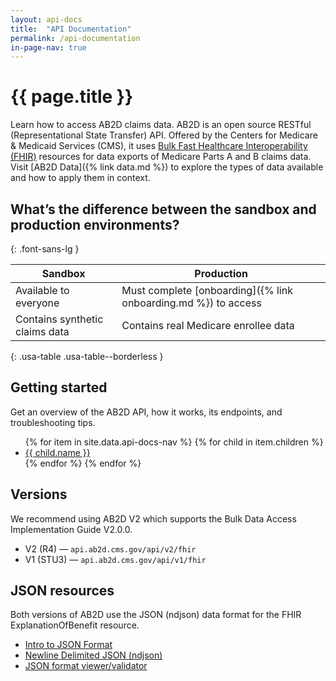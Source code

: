 ```yaml
---
layout: api-docs
title:  "API Documentation"
permalink: /api-documentation
in-page-nav: true
---
```


# {{ page.title }}

Learn how to access AB2D claims data. AB2D is an open source RESTful (Representational State Transfer) API. Offered by the Centers for Medicare & Medicaid Services (CMS), it uses [Bulk Fast Healthcare Interoperability (FHIR)](https://hl7.org/fhir/uv/bulkdata/) resources for data exports of Medicare Parts A and B claims data. Visit [AB2D Data]({% link data.md %}) to explore the types of data available and how to apply them in context.

## What’s the difference between the sandbox and production environments?
{: .font-sans-lg }

| Sandbox | Production |
| --- | --- |
| Available to everyone | Must complete [onboarding]({% link onboarding.md %}) to access |
| Contains synthetic claims data | Contains real Medicare enrollee data |
{: .usa-table .usa-table--borderless }

## Getting started

Get an overview of the AB2D API, how it works, its endpoints, and troubleshooting tips.

<ul>
  {% for item in site.data.api-docs-nav %}
    {% for child in item.children %}
    <li>
      <a href="{{ child.url | relative_url }}">{{ child.name }}</a>
    </li>
    {% endfor %}
  {% endfor %}
</ul>

## Versions

We recommend using AB2D V2 which supports the Bulk Data Access Implementation Guide V2.0.0.

- V2 (R4) — `api.ab2d.cms.gov/api/v2/fhir`
- V1 (STU3) — `api.ab2d.cms.gov/api/v1/fhir`

## JSON resources

Both versions of AB2D use the JSON (ndjson) data format for the FHIR ExplanationOfBenefit resource.

- [Intro to JSON Format](http://json.org/)
- [Newline Delimited JSON (ndjson)](http://ndjson.org/)
- [JSON format viewer/validator](https://jsonlint.com/)
